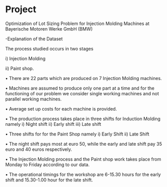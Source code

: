 # Project
Optimization of Lot Sizing Problem for Injection Molding Machines at Bayerische Motoren Werke GmbH (BMW)

-Explanation of the Dataset

The process studied occurs in two stages 

i) Injection Molding 

ii) Paint shop. 

• There are 22 parts which are produced on 7 Injection Molding machines. 

• Machines are assumed to produce only one part at a time and for the functioning of our problem we consider single working machines and not parallel working machines. 

• Average set up costs for each machine is provided. 

• The production process takes place in three shifts for Induction Molding namely 
i) Night shift 
ii) Early shift
iii) Late shift  

• Three shifts for for the Paint Shop namely 
i) Early Shift 
ii) Late Shift  

• The night shift pays most at euro 50, while the early and late shift pay 35 euro and 40 euros respectively. 

• The Injection Molding process and the Paint shop work takes place from Monday to Friday according to our data. 

• The operational timings for the workshop are 6-15.30 hours for the early shift and 15.30-1.00 hour for the late shift.

